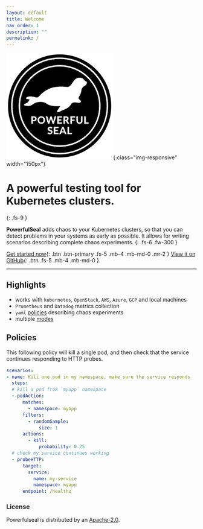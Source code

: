 ```yaml
---
layout: default
title: Welcome
nav_order: 1
description: ""
permalink: /
---
```


![image-title-here](./media/powerful-seal.png){:class="img-responsive" width="150px"}

# A powerful testing tool for Kubernetes clusters. 
{: .fs-9 }

**PowerfulSeal** adds chaos to your Kubernetes clusters, so that you can detect problems in your systems as early as possible. It allows for writing scenarios describing complete chaos experiments.
{: .fs-6 .fw-300 }

[Get started now](./getting-started){: .btn .btn-primary .fs-5 .mb-4 .mb-md-0 .mr-2 } [View it on GitHub](https://github.com/bloomberg/powerfulseal){: .btn .fs-5 .mb-4 .mb-md-0 }

---


## Highlights

- works with `kubernetes`, `OpenStack`, `AWS`, `Azure`, `GCP` and local machines
- `Prometheus` and `Datadog` metrics collection
- `yaml` [policies](#policies) describing chaos experiments
- multiple [modes](/modes)

## Policies

This following policy will kill a single pod, and then check that the service continues responding to HTTP probes.

```yaml
scenarios:
- name: Kill one pod in my namespace, make sure the service responds
  steps:
  # kill a pod from `myapp` namespace
  - podAction:
      matches:
        - namespace: myapp
      filters:
        - randomSample:
            size: 1
      actions:
        - kill:
            probability: 0.75
  # check my service continues working
  - probeHTTP:
      target:
        service:
          name: my-service
          namespace: myapp
      endpoint: /healthz
```

### License

Powerfulseal is distributed by an [Apache-2.0](https://github.com/bloomberg/powerfulseal/blob/master/LICENSE).

